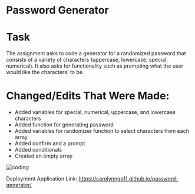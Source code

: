 # Password Generator

# Task
The assignment asks to code a generator for a randomized password that consists of a variety of characters (uppercase, lowercase, special, numerical). It also asks for functionality such as prompting what the user would like the characters' to be.

# Changed/Edits That Were Made:
- Added variables for special, numerical, uppercase, and lowercase characters
- Added function for generating password
- Added variables for randomizer function to select characters from each array
- Added confirm and a prompt
- Added conditionals
- Created an empty array

![coding](https://user-images.githubusercontent.com/99929883/160480958-7c2593bf-14e4-4c0d-800d-7d2a2e84e253.jpg)

Deployment Application Link: https://carolynngo11.github.io/password-generator/
